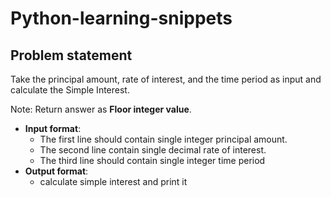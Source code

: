 # Python-learning-snippets
## **Problem statement**

Take the principal amount, rate of interest, and the time period as input and calculate the Simple Interest.

Note: Return answer as **Floor integer value**.

- **Input format**:
    - The first line should contain single integer principal amount.
    - The second line contain single decimal rate of interest.
    - The third line should contain single integer time period
- **Output format**:
    - calculate simple interest and print it
